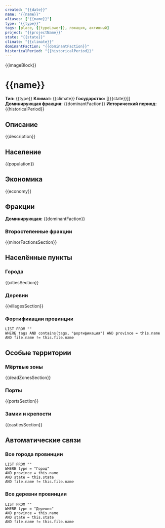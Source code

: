 ```yaml
---
created: "{{date}}"
name: "{{name}}"
aliases: ["{{name}}"]
type: "{{type}}"
tags: [place, {{typeLower}}, локация, активный]
project: "{{projectName}}"
state: "{{state}}"
climate: "{{climate}}"
dominantFaction: "{{dominantFaction}}"
historicalPeriod: "{{historicalPeriod}}"
---
```


{{imageBlock}}

# {{name}}

**Тип:** {{type}}
**Климат:** {{climate}}
**Государство:** [[{{state}}]]
**Доминирующая фракция:** {{dominantFaction}}
**Исторический период:** {{historicalPeriod}}

## Описание

{{description}}

## Население

{{population}}

## Экономика

{{economy}}

## Фракции

**Доминирующая:** {{dominantFaction}}

### Второстепенные фракции

{{minorFactionsSection}}

## Населённые пункты

### Города

{{citiesSection}}

### Деревни

{{villagesSection}}

### Фортификации провинции

```dataview
LIST FROM ""
WHERE tags AND contains(tags, "фортификация") AND province = this.name AND file.name != this.file.name
```

## Особые территории

### Мёртвые зоны

{{deadZonesSection}}

### Порты

{{portsSection}}

### Замки и крепости

{{castlesSection}}

## Автоматические связи

### Все города провинции

```dataview
LIST FROM ""
WHERE type = "Город" 
AND province = this.name
AND state = this.state 
AND file.name != this.file.name
```

### Все деревни провинции

```dataview
LIST FROM ""
WHERE type = "Деревня" 
AND province = this.name
AND state = this.state 
AND file.name != this.file.name
```
